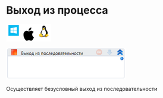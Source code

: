 # Выход из процесса

![](../../../resources/activities/basic/logic/image-100-1-1-1-1-1-1-1-2-191.png)

![](../../../resources/activities/basic/logic/image-38.png)

Осуществляет безусловный выход из последовательности
